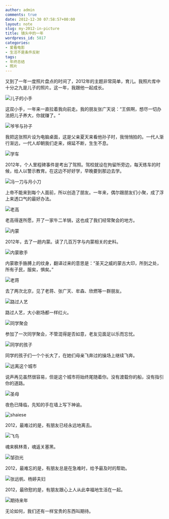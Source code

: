 ```yaml
---
author: admin
comments: true
date: 2012-12-30 07:58:57+00:00
layout: note
slug: my-2012-in-picture
title: 镜头中的一年
wordpress_id: 5817
categories:
- 爱看电影
- 生活不是条件反射
tags:
- 年终总结
- 照片
---
```


又到了一年一度照片盘点的时间了，2012年的主题非常简单，育儿。我照片库中十分之九是儿子的照片。这一年，我跟他一起成长。

![儿子的小手](http://www.baibanbao.net/wp-content/uploads/2012/12/IMG_4105.jpg)

这双小手，一年来一直拉着我向前走。我的朋友张广天说：“王佩啊，想尽一切办法把儿子养大，你就赚了。“

![爷爷与孙子](http://www.baibanbao.net/wp-content/uploads/2012/12/DSC_0746.jpg)

我把这张照片设为电脑桌面，这是父亲夏天来看他孙子时，我悄悄拍的。一代人渐行渐远，一代人却朝我们走来，绵延不断，生生不息。

![学车](http://www.baibanbao.net/wp-content/uploads/2012/12/IMG_2730.jpg)

2012年，个人里程碑事件是考出了驾照。驾校就设在拘留所旁边，每天练车的时候，给人以警示教育。在这边不好好学，早晚要到那边去学。

![冯一刀与月小刀](http://www.baibanbao.net/wp-content/uploads/2012/12/DSC_0839.jpg)

上帝不能来到每个人面前，所以创造了朋友。一年来，偶尔跟朋友们小聚，成了浮上来透口气的最好办法。

![老高](http://www.baibanbao.net/wp-content/uploads/2012/12/DSC_0154.jpg)

老高得遂所愿，开了一家牛二羊锅，这也成了我们经常聚会的地方。

![内蒙](http://www.baibanbao.net/wp-content/uploads/2012/12/DSC_0014.jpg)

2012年，去了一趟内蒙。读了几百万字与内蒙相关的史料。

![内蒙歌手](http://www.baibanbao.net/wp-content/uploads/2012/12/DSC_0175.jpg)

内蒙歌手胳膊上的纹身，翻译过来的意思是：“圣天之威的蒙古大印，所到之处，所有子民，服矣，惧矣。”

![老蒋](http://www.baibanbao.net/wp-content/uploads/2012/12/laojiang.jpg)

去了两次北京，见了老蒋、张广天、牟森、欣燃等一群朋友。

![路过人艺](http://www.baibanbao.net/wp-content/uploads/2012/12/IMG_0532.jpg)

路过人艺，大小剧场都一样红火。

![同学聚会](http://www.baibanbao.net/wp-content/uploads/2012/12/34.jpg)

参加了一次同学聚会，不管混得是否如意，老友见面足以乐而忘忧。

![同学的孩子](http://www.baibanbao.net/wp-content/uploads/2012/12/14.jpg)

同学的孩子们一个个长大了，在她们母亲飞奔过的操场上继续飞奔。

![远离这个城市](http://www.baibanbao.net/wp-content/uploads/2012/12/IMG_0271.jpg)

说声再见虽然很容易，但是这个城市将始终尾随着你。没有渡载你的船，没有指引你的道路。

![圣母](http://www.baibanbao.net/wp-content/uploads/2012/12/IMG_2535.jpg)

夜色已降临，先知的手在墙上写下神谕。

![shaiese](http://www.baibanbao.net/wp-content/uploads/2012/12/shaiese.jpg)

2012，最难过的是，有朋友已经永远地离去。

![飞鸟](http://www.baibanbao.net/wp-content/uploads/2012/12/IMG_0193.jpg)

魂来枫林青，魂返关塞黑。 

![邹劲光](http://www.baibanbao.net/wp-content/uploads/2012/12/zoujinguang.jpg)

2012，最难忘的是，有朋友总是在急难时，给予最及时的帮助。

![张远帆、杨婷夫妇](http://www.baibanbao.net/wp-content/uploads/2012/12/yuanfan.jpg)

2012，最欣慰的是，有朋友跟心上人从此幸福地生活在一起。


![期待来年](http://www.baibanbao.net/wp-content/uploads/2012/12/IMG_2538.jpg)

无论如何，我们还有一样宝贵的东西叫期待。
